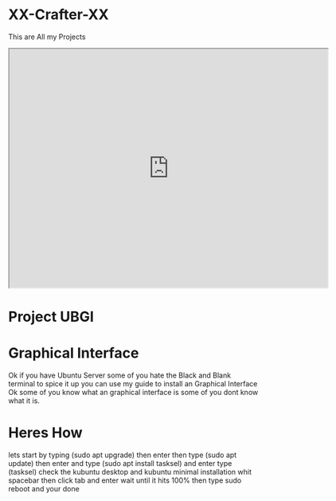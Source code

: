 # XX-Crafter-XX
This are All my Projects

<iframe src="https://drive.google.com/file/d/1ubWIdoA0H-2AMMk0yeeBineNCmAbinCS/preview" width="640" height="480" allow="autoplay"></iframe>

# Project UBGI

# Graphical Interface
Ok if you have Ubuntu Server some of you hate the Black and Blank terminal to spice it up you can use my guide to install an Graphical Interface
Ok some of you know what an graphical interface is some of you dont know what it is.
# Heres How
lets start by typing
(sudo apt upgrade)
then enter
then type
(sudo apt update)
then enter
and type
(sudo apt install tasksel)
and enter
type
(tasksel)
check the kubuntu desktop and kubuntu minimal installation whit spacebar
then click tab and enter
wait until it hits 100% then type sudo reboot
and your done
